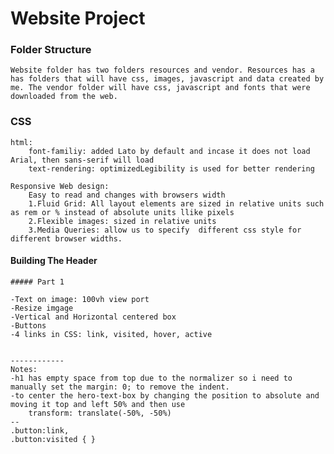 # Website Project

### Folder Structure

    Website folder has two folders resources and vendor. Resources has a has folders that will have css, images, javascript and data created by me. The vendor folder will have css, javascript and fonts that were downloaded from the web.
    

### CSS

    html:
        font-familiy: added Lato by default and incase it does not load Arial, then sans-serif will load
        text-rendering: optimizedLegibility is used for better rendering
    
    Responsive Web design:
        Easy to read and changes with browsers width
        1.Fluid Grid: All layout elements are sized in relative units such as rem or % instead of absolute units llike pixels
        2.Flexible images: sized in relative units
        3.Media Queries: allow us to specify  different css style for different browser widths.
    

#### Building The Header

    ##### Part 1
    
    -Text on image: 100vh view port
    -Resize imgage
    -Vertical and Horizontal centered box
    -Buttons
    -4 links in CSS: link, visited, hover, active
 
    
    ------------
    Notes:
    -h1 has empty space from top due to the normalizer so i need to manually set the margin: 0; to remove the indent.
    -to center the hero-text-box by changing the position to absolute and moving it top and left 50% and then use
        transform: translate(-50%, -50%)
    --
    .button:link,
    .button:visited { }
        
        
        
        
        
        
        
        
        
        
        
        
        
    
